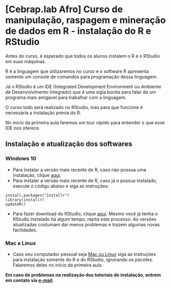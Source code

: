 # [Cebrap.lab Afro] Curso de manipulação, raspagem e mineração de dados em R - instalação do R e RStudio

Antes do curso, é esperado que todos os alunos instalem o R e o RStudio em suas máquinas. 

R é a linguagem que utilizaremos no curso e o software R apresenta somente um console de comandos para programação dessa linguagem.

Já o RStudio é um IDE (Integrated Development Environment ou Ambiente de Desenvolvimento Integrado) que é uma sigla bonita para falar de um programa mais amigável para trabalhar com a linguagem.

O curso todo será realizado no RStudio, mas para que funcione é necessária a instalação prévia do R.

No início da primeira aula faremos um tour rápido para entender o que esse IDE nos oferece.

## Instalação e atualização dos softwares

### Windows 10

- Para instalar a versão mais recente de R, caso não possua uma instalação, clique [aqui](https://cran.r-project.org/).
- Para instalar a versão mais recente de R, caso já o possua instalado, execute o código abaixo e siga as instruções:

```{r}
install.packages("installr")
library(installr)
updateR()
```

- Para fazer download do RStudio, clique [aqui](https://www.rstudio.com/products/rstudio/download/#download). Mesmo você já tenha o RStudio instalado há algum tempo, repita este processo. As versões atualizadas costumam dar menos problemas e trazem algumas novas facilidades.

### Mac e Linux

- Caso seu computador pessoal seja [Mac ou Linux](https://www.datacamp.com/community/tutorials/installing-R-windows-mac-ubuntu) siga as instruções para instalação somente do R e do RStudio, ignorando os pacotes. Falaremos deles no início da primeira aula.

**Em caso de problemas na realização dos tutoriais de instalação, entrem em contato via [e-mail](mailto:thiagomeireles@usp.br).**
